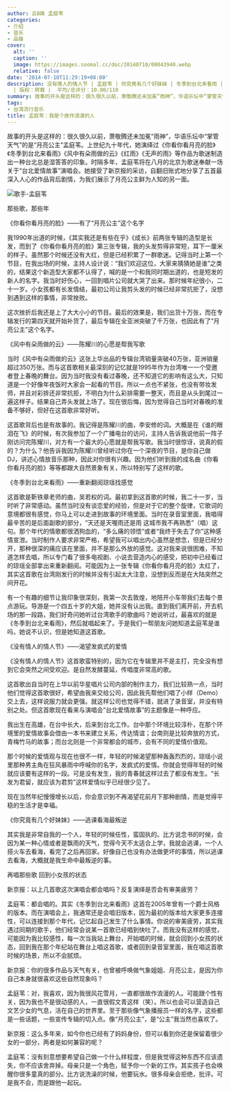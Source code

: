 ```yaml
---
author: 古B姝 孟庭苇
categories:
- 介绍
- 音乐
- 品碟
cover:
  alt: ''
  caption: ''
  image: https://images.soomal.cc/doc/20140710/00043940.webp
  relative: false
date: '2014-07-10T11:29:19+08:00'
description: 没有情人的情人节 | 孟庭苇 | 你究竟有几个好妹妹 | 冬季到台北来看雨 | 你看你看月亮的脸 | 风中有朵雨做的云 | 源自：新京报
  | 版权：转载 |  平均/总评分：10.00/110
summary: 故事的开头是这样的：很久很久以前，萧敬腾还未加冕“雨神”，华语乐坛中“掌管天气”的是“月亮公主”孟庭苇。上世纪九十年代，她演绎过《你看你看月亮的脸》《冬季到台北来看雨》《风中有朵雨做的云》《红雨》《无声的雨》等作品为歌迷制造出一种台北总是湿答答的印象……
tags:
- 台湾流行音乐
title: 孟庭苇：我是个故作浪漫的人
---
```


故事的开头是这样的：很久很久以前，萧敬腾还未加冕“雨神”，华语乐坛中“掌管天气”的是“月亮公主”孟庭苇。上世纪九十年代，她演绎过《你看你看月亮的脸》《冬季到台北来看雨》《风中有朵雨做的云》《红雨》《无声的雨》等作品为歌迷制造出一种台北总是湿答答的印象。时隔多年，孟庭苇将在八月的北京为歌迷奉献一场关于“台北爱情故事”演唱会。她接受了新京报的采访，自翻旧账式地分享了五首最深入人心的作品背后剧情，为我们展示了月亮公主鲜为人知的另一面。

![歌手-孟庭苇](https://images.soomal.cc/doc/20140710/00043940.webp)





那些歌，那些年

《你看你看月亮的脸》――有了“月亮公主”这个名字

我1990年出道的时候，《其实我还是有些在乎》《成长》前两张专辑的造型是长发，而到了《你看你看月亮的脸》第三张专辑，我的头发剪得非常短，耳下一厘米的样子。虽然那个时候还没有大红，但是已经积累了一群歌迷。记得当时上第一个节目，在我出场的时候，主持人设计说：“我们欢迎这位，大家来猜猜她是谁”之类的，结果这个新造型大家都不认得了，喊的是一个和我同时期出道的，也是短发的新人的名字。我当时好伤心，一回到唱片公司就大哭了出来。那时候年纪很小，二十一岁。小女孩都有长发情结，最初公司让我剪头发的时候已经非常抗拒了，没想到遇到这样的事情，非常挫败。

这次挫折后我还是上了大大小小的节目。最后的效果是，我们出货十万张，而在专辑发行的第四天就开始补货了，最后专辑在全亚洲突破了千万张，也因此有了“月亮公主”这个名字。

《风中有朵雨做的云》――陈耀川的心愿是帮我写歌

当时《风中有朵雨做的云》这张上华出品的专辑台湾销量突破40万张，亚洲销量超过350万张。而与这首歌相关最深刻的记忆就是1995年作为台湾唯一一个受邀者登上春晚的舞台。因为当时我没有看过春晚，还不知道它的影响有这么大，只知道是一个好像年夜饭时大家会一起看的节目。所以一点也不紧张，也没有带妆发师，并且对彩排还非常抗拒，不明白为什么彩排需要一整天，而且是从头到尾过一遍这样子。结果自己弄头发就上场了。现在很后悔，因为觉得自己当时对春晚的准备不够好，但好在这首歌非常好听。

这首歌背后也是有故事的。我记得是陈耀川的曲，李安修的词。大概是在《谁的眼泪在飞》的时候，有次我参加了一个广播电台的访问，主持人告诉我说他前一阵子刚访问完陈耀川，对方有一个最大的心愿就是帮我写歌。我当时很惊讶，说真的假的？为什么？他告诉我因为陈耀川曾经听过你在一个深夜的节目，是你自己做DJ，讲述心情放音乐那种，因此对你很有兴趣。因为他们听到我的成名曲《你看你看月亮的脸》等等都跟大自然景象有关，所以特别写了这样的歌。

《冬季到台北来看雨》――重新翻阅琼瑶找感觉

这首歌是靳铁章老师的曲，吴若权的词。最初拿到这首歌的时候，我二十一岁，当时听了非常感动。虽然当时没有谈恋爱的经验，但是对于它的整个旋律，它歌词的意境都很有感觉，你马上可以走进到故事的环境里面。当时在录音室里面，我唱得最辛苦的是后面副歌的部分，“天还是天喔雨还是雨 这城市我不再熟悉”（唱）这句。那个年代的情歌都很洒狗血的，“多么痛的领悟”或者“我终于失去了你”这种感情宣泄。当时制作人要求非常严格，希望我可以唱出内心虽然是想念，但是已经分开，那种很深的痛应该在里面，并不是那么外放的感觉。这对我来说很困难，不知道怎样去唱，所以专门看了很多电视剧、小说去营造内心的感受，把初中已经看过的琼瑶全部拿出来重新翻阅。可能因为上一张专辑《你看你看月亮的脸》太红了，其实这首歌在台湾刚发行的时候并没有引起太大注意，没想到反而是在大陆突然之间开花。

有一个有趣的细节让我印象很深刻，我第一次去敦煌，地陪开小车带我们去每个景点游玩。导游是一个四五十岁的大姐，她并没有认出我。直到我们离开前，开去机场的那一段路，我们好奇问她听过台湾歌手的歌曲吗？她说听过，最喜欢的就是《冬季到台北来看雨》，然后就唱起来了。于是我们一帮朋友问她知道孟庭苇是谁吗，她说不认识，但是她知道这首歌。

《没有情人的情人节》――渴望发疯式的爱情

《没有情人的情人节》这首歌蛮特别的，因为它在专辑里并不是主打，完全没有想到它会突然之间受欢迎。是自然发酵蔓延，传唱度非常高的歌。

这首歌出自当时在上华以前华星唱片公司内部的制作主力，我们比较熟一点，当时他们觉得这首歌很好，希望由我来交给公司，因此我先帮他们唱了小样（Demo）交上去，这样说服力就会更强。就这样公司也觉得不错，就进了录音室，并没有特别之处。但这首歌现在看来与演唱会“台北爱情故事”的主题像是一种呼应。

我出生在高雄，在台中长大，后来到台北工作。台中那个环境比较淳朴，在那个环境里的爱情故事会借由一本书来建立关系，传达情谊；台南则是比较奔放的方式，青梅竹马的故事；而台北则是一个非常都会的城市，会有不同的爱情价值观。

那个时候的爱情观与现在也很不一样，年轻的时候渴望那种轰轰烈烈的，琼瑶小说里那种男主角在狂风暴雨中呼喊你的名字，发疯式的爱情。你就会觉得年轻的时候就应该要有这样的一段。可是没有发生，我的青春就这样过去了都没有发生。“长发为君留，就应该为君剪”这样爱情似乎已经很少见了。

现在当然年纪慢慢增长以后，你会意识到不再渴望花前月下那种剧情，而是觉得平稳的生活才是幸福。

《你究竟有几个好妹妹》――逃课看海最叛逆

其实我是非常自我的一个人，年轻的时候任性，蛮固执的。比方说念书的时候，会因为某一种心情或者是飘雨的天气，觉得今天不太适合上学，我就会逃课，一个人搭火车去看海，看完了之后再回家。好像自己也没有办法做更坏的事情，所以逃课去看海，大概就是我生命中最叛逆的事。

再唱那些歌 回到小女孩的状态

新京报：以上几首歌这次演唱会都会唱吗？反复演绎是否会有审美疲劳？

孟庭苇：都会唱的。其实《冬季到台北来看雨》这首在2005年曾有一个爵士风格的版本。而在演唱会上，我通常还是会唱旧版本，因为最初的版本给大家更多连接性，可以连接到那个年代，记忆起自己发生了什么事情。你说的审美疲劳，其实我遇过同期的歌手，他们经常会说某一首歌已经唱到快吐了。而我没有这样的感觉，可能因为我比较感性，每一次当我站上舞台，开始唱的时候，就会回到小女孩的状态，回到我在那个年纪站在舞台上唱这首歌，或者回到录音室里面，我在唱这首歌时候的场景，所以不会腻烦。

新京报：你的很多作品与天气有关，也曾被呼唤做气象姐姐、月亮公主，是因为你自己本身就很喜欢这些自然现象吗？

孟庭苇：对，我喜欢，因为我很风花雪月，一直都很故作浪漫的人。可能跟个性有关，因为我也不是很动感的人，一直很假文青这样（笑）。所以也会可以营造自己文艺少女的气息，活在自己的世界里。至于那些像气象播报员一样的名字，这些都是一些话题，一些宣传专辑的切入点。像“月亮公主”，是“公主”我当然也喜欢了。

新京报：这么多年来，如今你也已经有了妈妈身份，但可以看到你还是保留着很少女的一部分，两者是如何兼容的呢？

孟庭苇：没有刻意想要希望自己做一个什么样程度，但是我觉得这种东西不应该遗失，你不应该舍弃掉。母亲只是一个角色，赋予你一个新的工作。其实孩子也会唤醒你很多童真的部分。比方说洗澡的时候，他要玩水。很多母亲会拒绝，批评。可是我不会，而是跟他一起玩。